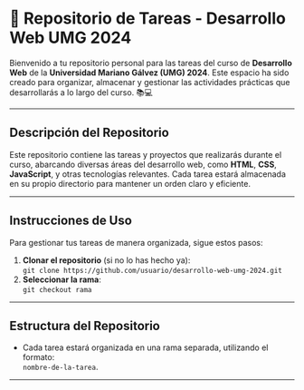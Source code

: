 # 📝 Repositorio de Tareas - Desarrollo Web UMG 2024

Bienvenido a tu repositorio personal para las tareas del curso de **Desarrollo Web** de la **Universidad Mariano Gálvez (UMG) 2024**. Este espacio ha sido creado para organizar, almacenar y gestionar las actividades prácticas que desarrollarás a lo largo del curso. 📚💻

---

## Descripción del Repositorio

Este repositorio contiene las tareas y proyectos que realizarás durante el curso, abarcando diversas áreas del desarrollo web, como **HTML**, **CSS**, **JavaScript**, y otras tecnologías relevantes. Cada tarea estará almacenada en su propio directorio para mantener un orden claro y eficiente.

---

## Instrucciones de Uso

Para gestionar tus tareas de manera organizada, sigue estos pasos:

1. **Clonar el repositorio** (si no lo has hecho ya):  
   `git clone https://github.com/usuario/desarrollo-web-umg-2024.git`
2. **Seleccionar la rama**:     
   `git checkout rama`
---

## Estructura del Repositorio

- Cada tarea estará organizada en una rama separada, utilizando el formato:  
  `nombre-de-la-tarea`.

---
